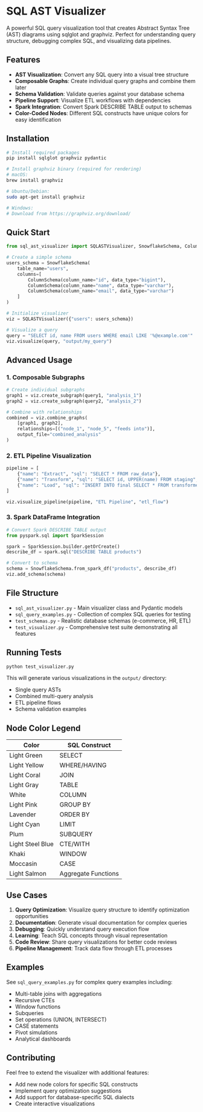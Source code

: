 # SQL AST Visualizer

A powerful SQL query visualization tool that creates Abstract Syntax Tree (AST) diagrams using sqlglot and graphviz. Perfect for understanding query structure, debugging complex SQL, and visualizing data pipelines.

## Features

- **AST Visualization**: Convert any SQL query into a visual tree structure
- **Composable Graphs**: Create individual query graphs and combine them later
- **Schema Validation**: Validate queries against your database schema
- **Pipeline Support**: Visualize ETL workflows with dependencies
- **Spark Integration**: Convert Spark DESCRIBE TABLE output to schemas
- **Color-Coded Nodes**: Different SQL constructs have unique colors for easy identification

## Installation

```bash
# Install required packages
pip install sqlglot graphviz pydantic

# Install graphviz binary (required for rendering)
# macOS:
brew install graphviz

# Ubuntu/Debian:
sudo apt-get install graphviz

# Windows:
# Download from https://graphviz.org/download/
```

## Quick Start

```python
from sql_ast_visualizer import SQLASTVisualizer, SnowflakeSchema, ColumnSchema

# Create a simple schema
users_schema = SnowflakeSchema(
    table_name="users",
    columns=[
        ColumnSchema(column_name="id", data_type="bigint"),
        ColumnSchema(column_name="name", data_type="varchar"),
        ColumnSchema(column_name="email", data_type="varchar")
    ]
)

# Initialize visualizer
viz = SQLASTVisualizer({"users": users_schema})

# Visualize a query
query = "SELECT id, name FROM users WHERE email LIKE '%@example.com'"
viz.visualize(query, "output/my_query")
```

## Advanced Usage

### 1. Composable Subgraphs

```python
# Create individual subgraphs
graph1 = viz.create_subgraph(query1, "analysis_1")
graph2 = viz.create_subgraph(query2, "analysis_2")

# Combine with relationships
combined = viz.combine_graphs(
    [graph1, graph2],
    relationships=[("node_1", "node_5", "feeds into")],
    output_file="combined_analysis"
)
```

### 2. ETL Pipeline Visualization

```python
pipeline = [
    {"name": "Extract", "sql": "SELECT * FROM raw_data"},
    {"name": "Transform", "sql": "SELECT id, UPPER(name) FROM staging", "depends_on": ["Extract"]},
    {"name": "Load", "sql": "INSERT INTO final SELECT * FROM transformed", "depends_on": ["Transform"]}
]

viz.visualize_pipeline(pipeline, "ETL Pipeline", "etl_flow")
```

### 3. Spark DataFrame Integration

```python
# Convert Spark DESCRIBE TABLE output
from pyspark.sql import SparkSession

spark = SparkSession.builder.getOrCreate()
describe_df = spark.sql("DESCRIBE TABLE products")

# Convert to schema
schema = SnowflakeSchema.from_spark_df("products", describe_df)
viz.add_schema(schema)
```

## File Structure

- `sql_ast_visualizer.py` - Main visualizer class and Pydantic models
- `sql_query_examples.py` - Collection of complex SQL queries for testing
- `test_schemas.py` - Realistic database schemas (e-commerce, HR, ETL)
- `test_visualizer.py` - Comprehensive test suite demonstrating all features

## Running Tests

```bash
python test_visualizer.py
```

This will generate various visualizations in the `output/` directory:
- Single query ASTs
- Combined multi-query analysis
- ETL pipeline flows
- Schema validation examples

## Node Color Legend

| Color | SQL Construct |
|-------|--------------|
| Light Green | SELECT |
| Light Yellow | WHERE/HAVING |
| Light Coral | JOIN |
| Light Gray | TABLE |
| White | COLUMN |
| Light Pink | GROUP BY |
| Lavender | ORDER BY |
| Light Cyan | LIMIT |
| Plum | SUBQUERY |
| Light Steel Blue | CTE/WITH |
| Khaki | WINDOW |
| Moccasin | CASE |
| Light Salmon | Aggregate Functions |

## Use Cases

1. **Query Optimization**: Visualize query structure to identify optimization opportunities
2. **Documentation**: Generate visual documentation for complex queries
3. **Debugging**: Quickly understand query execution flow
4. **Learning**: Teach SQL concepts through visual representation
5. **Code Review**: Share query visualizations for better code reviews
6. **Pipeline Management**: Track data flow through ETL processes

## Examples

See `sql_query_examples.py` for complex query examples including:
- Multi-table joins with aggregations
- Recursive CTEs
- Window functions
- Subqueries
- Set operations (UNION, INTERSECT)
- CASE statements
- Pivot simulations
- Analytical dashboards

## Contributing

Feel free to extend the visualizer with additional features:
- Add new node colors for specific SQL constructs
- Implement query optimization suggestions
- Add support for database-specific SQL dialects
- Create interactive visualizations